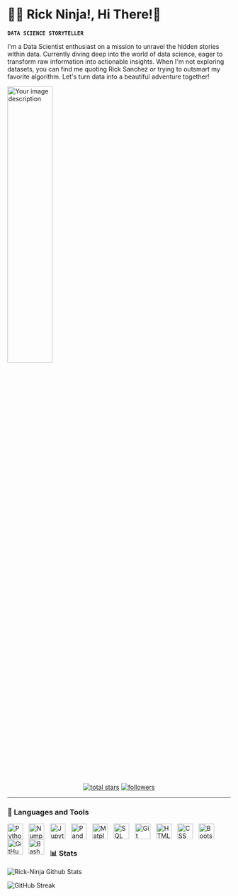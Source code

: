 
# 🐱‍🚀 Rick Ninja!, Hi There!🐣

**`DATA SCIENCE STORYTELLER`**

I'm a Data Scientist enthusiast on a mission to unravel the hidden stories within data. Currently diving deep into the world of data science, eager to transform raw information into actionable insights. When I'm not exploring datasets, you can find me quoting Rick Sanchez or trying to outsmart my favorite algorithm. Let's turn data into a beautiful adventure together!

<p align=center;>
  <img src="https://i.giphy.com/media/v1.Y2lkPTc5MGI3NjExNGpkZ293OXNjYzBreWR5N3Z5cjZodm5tNHl6M3hobzk1N3k3am0xaiZlcD12MV9pbnRlcm5hbF9naWZfYnlfaWQmY3Q9Zw/MEM0K35P4iC70rCNSo/giphy.gif" alt="Your image description" style="width: 45%; height: 40%;">
</p>

<p align="center"> 
  <a href="https://github.com/equivocal-richie?tab=repositories&sort=stargazers">
    <img alt="total stars" title="Total stars on GitHub" src="https://custom-icon-badges.demolab.com/github/stars/equivocal-richie?color=55960c&style=for-the-badge&labelColor=488207&logo=star"/></a>
  <a href="https://github.com/equivocal-richie1?tab=followers">
    <img alt="followers" title="Follow me on Github" src="https://custom-icon-badges.demolab.com/github/followers/equivocal-richie?color=236ad3&labelColor=1155ba&style=for-the-badge&logo=person-add&label=Follow&logoColor=white"/></a>
</p>

---

### 🧰 Languages and Tools 

<img align="left" alt="Python" width="35px" style="padding-right:10px;" src="https://cdn.jsdelivr.net/gh/devicons/devicon/icons/python/python-plain.svg" />
<img align="left" alt="Numpy" width="35px" style="padding-right:10px;" src="https://cdn.jsdelivr.net/gh/devicons/devicon@latest/icons/numpy/numpy-original-wordmark.svg" />
<img align="left" alt="Jupyter" width="35px" style="padding-right:10px;" src="https://cdn.jsdelivr.net/gh/devicons/devicon@latest/icons/jupyter/jupyter-original-wordmark.svg" />
<img align="left" alt="Pandas" width="35px" style="padding-right:10px;" src="https://cdn.jsdelivr.net/gh/devicons/devicon@latest/icons/pandas/pandas-original-wordmark.svg" />
<img align="left" alt="Matplotlib" width="35px" style="padding-right:10px;" src="https://cdn.jsdelivr.net/gh/devicons/devicon@latest/icons/matplotlib/matplotlib-original.svg" />
<img align="left" alt="SQL" width="35px" style="padding-right:10px;" src="https://cdn.jsdelivr.net/gh/devicons/devicon@latest/icons/azuresqldatabase/azuresqldatabase-original.svg" />
<img align="left" alt="Git" width="35px" style="padding-right:10px;" src="https://cdn.jsdelivr.net/gh/devicons/devicon/icons/git/git-original.svg" />
<img align="left" alt="HTML" width="35px" style="padding-right:10px;" src="https://cdn.jsdelivr.net/gh/devicons/devicon/icons/html5/html5-plain.svg" />
<img align="left" alt="CSS" width="35px" style="padding-right:10px;" src="https://cdn.jsdelivr.net/gh/devicons/devicon/icons/css3/css3-plain.svg" />
<img align="left" alt="Bootstrap" width="35px" style="padding-right:10px;" src="https://cdn.jsdelivr.net/gh/devicons/devicon@latest/icons/bootstrap/bootstrap-original-wordmark.svg" />
<img align="left" alt="GitHub" width="35px" style="padding-right:10px;" src="https://cdn.jsdelivr.net/gh/devicons/devicon@latest/icons/github/github-original-wordmark.svg" />
<img align="left" alt="Bash" width="35px" style="padding-right:10px;" src="https://cdn.jsdelivr.net/gh/devicons/devicon/icons/bash/bash-original.svg" />
<br />

#

### 📊 Stats

<p>
  
  ![Rick-Ninja Github Stats](https://github-readme-stats.vercel.app/api?username=equivocal-richie&show_icons=true&theme=gotham)

  ![GitHub Streak](https://streak-stats.demolab.com?user=equivocal-richie&theme=gotham&border_radius=4.5)

</p>

#
<!--
<details>
 <summary><h3>👨‍💻 Forrest's Coding Journey</h3></summary>
   I started my coding journey as a naive computer science student with a passion to learn everything I could about this programming world - code, unix, linux, theory. And all the while, teaching myself iOS development with a dream to build my own app, but that soon got overshadowed by my desire to excel in Java. A desire that landed me a full-stack software engineering job upon graduation. However, I had another desire I had been pursuing throughout this time - YouTube content creation. I eventually ended up quitting my software engineering job to pursue YouTube full-time, and that has been my focus ever since. But there's something that's always bothered me about my journey - abandoning my dream of building my own app to pursue the safe route, a job. Now I've already taken the leap away from that safety net into this uncomfortable, unexplored world that it being a creator. And it worked out, but again, it became comfortable. It's easier to create a video than go out on a ledge and build my own product. I do have to eat, at the end of the day, but I think it's time. It's time to get uncomfortable again. I have a burning desire to get back on the horse, and fulfill that dream younger me had of building my own app, my own product. And in order to do that, I'll be implmementing a few measures to streamline my YouTube content to focus more time on fulfilling that dream - a dream that I'll be ready to tackle in 2023 due to the measure I'm putting in place now until the end of 2022. Don't wait up, because I'm coming.
-->
[website]: https://fkcodes.com
[youtube]: https://youtube.com/fknight


